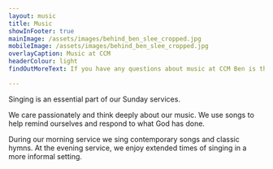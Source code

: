 ```yaml
---
layout: music
title: Music
showInFooter: true
mainImage: /assets/images/behind_ben_slee_cropped.jpg
mobileImage: /assets/images/behind_ben_slee_cropped.jpg
overlayCaption: Music at CCM
headerColour: light
findOutMoreText: If you have any questions about music at CCM Ben is the person to get in touch with.

---
```

Singing is an essential part of our Sunday services.

We care passionately and think deeply about our music. We use songs to help remind ourselves and respond to what God has done.

During our morning service we sing contemporary songs and classic hymns. At the evening service, we enjoy extended times of singing in a more informal setting.